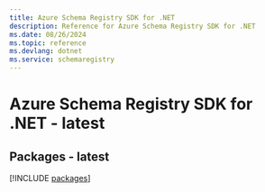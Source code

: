 ```yaml
---
title: Azure Schema Registry SDK for .NET
description: Reference for Azure Schema Registry SDK for .NET
ms.date: 08/26/2024
ms.topic: reference
ms.devlang: dotnet
ms.service: schemaregistry
---
```

# Azure Schema Registry SDK for .NET - latest
## Packages - latest
[!INCLUDE [packages](schema-registry-index.md)]